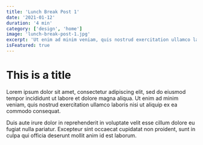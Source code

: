 ```yaml
---
title: 'Lunch Break Post 1'
date: '2021-01-12'
duration: '4 min'
category: ['design', 'home']
image: 'lunch-break-post-1.jpg'
excerpt: 'Ut enim ad minim veniam, quis nostrud exercitation ullamco laboris nisi ut aliquip ex ea commodo consequat.'
isFeatured: true
---
```


# This is a title

Lorem ipsum dolor sit amet, consectetur adipiscing elit, sed do eiusmod tempor incididunt ut labore et dolore magna aliqua. Ut enim ad minim veniam, quis nostrud exercitation ullamco laboris nisi ut aliquip ex ea commodo consequat.

Duis aute irure dolor in reprehenderit in voluptate velit esse cillum dolore eu fugiat nulla pariatur. Excepteur sint occaecat cupidatat non proident, sunt in culpa qui officia deserunt mollit anim id est laborum.
